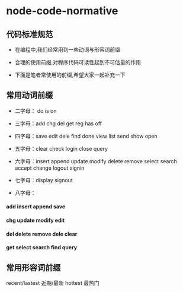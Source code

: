 # node-code-normative
## 代码标准规范

* 在编程中,我们经常用到一些动词与形容词前缀

* 合理的使用前缀,对程序代码可读性起到不可估量的作用

* 下面是笔者常使用的前缀,希望大家一起补充一下

## 常用动词前缀

* 二字母： do	 is	 on	

* 三字母：add	 chg  del  get  reg  has  off

* 四字母：save  edit	dele  find  done  view  list  send  show  open

* 五字母：clear  check  login  close  query 

* 六字母：insert  append  update  modify  delete remove  select  search  accept  change logout  signin  

* 七字母：display  signout 

* 八字母：

#### add	insert	append	save	

#### chg	update	modify	edit	

#### del	delete	remove	dele	clear

#### get	select	search	find	query

## 常用形容词前缀

recent/lastest	近期/最新	hottest	最热门	
